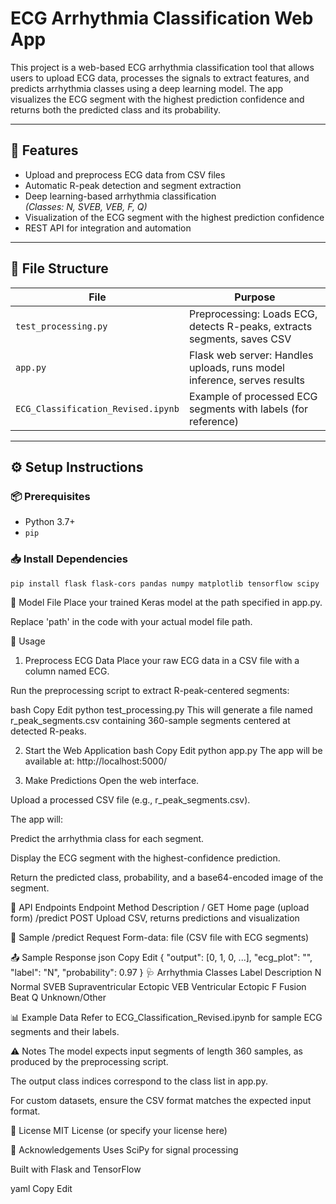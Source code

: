 # ECG Arrhythmia Classification Web App

This project is a web-based ECG arrhythmia classification tool that allows users to upload ECG data, processes the signals to extract features, and predicts arrhythmia classes using a deep learning model. The app visualizes the ECG segment with the highest prediction confidence and returns both the predicted class and its probability.

---

## 🚀 Features

- Upload and preprocess ECG data from CSV files
- Automatic R-peak detection and segment extraction
- Deep learning-based arrhythmia classification  
  *(Classes: N, SVEB, VEB, F, Q)*
- Visualization of the ECG segment with the highest prediction confidence
- REST API for integration and automation

---

## 📁 File Structure

| File                          | Purpose                                                   |
|-------------------------------|-----------------------------------------------------------|
| `test_processing.py`          | Preprocessing: Loads ECG, detects R-peaks, extracts segments, saves CSV |
| `app.py`                      | Flask web server: Handles uploads, runs model inference, serves results |
| `ECG_Classification_Revised.ipynb` | Example of processed ECG segments with labels (for reference) |

---

## ⚙️ Setup Instructions

### 📦 Prerequisites

- Python 3.7+
- `pip`

### 📥 Install Dependencies

```bash
pip install flask flask-cors pandas numpy matplotlib tensorflow scipy
```

📁 Model File
Place your trained Keras model at the path specified in app.py.

Replace 'path' in the code with your actual model file path.

🚀 Usage
1. Preprocess ECG Data
Place your raw ECG data in a CSV file with a column named ECG.

Run the preprocessing script to extract R-peak-centered segments:

bash
Copy
Edit
python test_processing.py
This will generate a file named r_peak_segments.csv containing 360-sample segments centered at detected R-peaks.

2. Start the Web Application
bash
Copy
Edit
python app.py
The app will be available at:
http://localhost:5000/

3. Make Predictions
Open the web interface.

Upload a processed CSV file (e.g., r_peak_segments.csv).

The app will:

Predict the arrhythmia class for each segment.

Display the ECG segment with the highest-confidence prediction.

Return the predicted class, probability, and a base64-encoded image of the segment.

🔌 API Endpoints
Endpoint	Method	Description
/	GET	Home page (upload form)
/predict	POST	Upload CSV, returns predictions and visualization

📝 Sample /predict Request
Form-data: file (CSV file with ECG segments)

📤 Sample Response
json
Copy
Edit
{
  "output": [0, 1, 0, ...],
  "ecg_plot": "<base64-png>",
  "label": "N",
  "probability": 0.97
}
🩺 Arrhythmia Classes
Label	Description
N	Normal
SVEB	Supraventricular Ectopic
VEB	Ventricular Ectopic
F	Fusion Beat
Q	Unknown/Other

📊 Example Data
Refer to ECG_Classification_Revised.ipynb for sample ECG segments and their labels.

⚠️ Notes
The model expects input segments of length 360 samples, as produced by the preprocessing script.

The output class indices correspond to the class list in app.py.

For custom datasets, ensure the CSV format matches the expected input format.

📄 License
MIT License (or specify your license here)

🙏 Acknowledgements
Uses SciPy for signal processing

Built with Flask and TensorFlow

yaml
Copy
Edit

